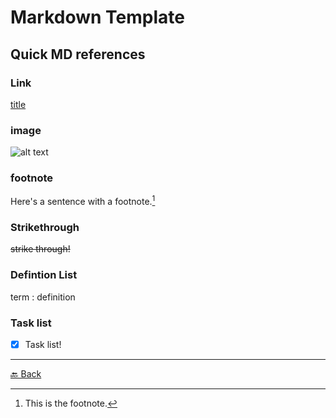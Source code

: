 # Markdown Template

## Quick MD references

### Link

[title](https://www.example.com)

### image

![alt text](image.jpg)

### footnote

Here's a sentence with a footnote.[^1]

[^1]: This is the footnote. 

### Strikethrough

~~strike through!~~

### Defintion List

term
: definition

### Task list

- [x] Task list!

---

[🔙 Back](../README.md)